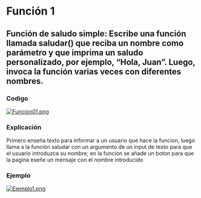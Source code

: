 # Función 1
## Función de saludo simple: Escribe una función llamada saludar() que reciba un nombre como parámetro y que imprima un saludo personalizado, por ejemplo, “Hola, Juan”. Luego, invoca la función varias veces con diferentes nombres.
### Codigo
[![Funcion01.png](https://i.gyazo.com/b33fa2f036e0febe0aa98c38c7e704a1.png)]()
### Explicación
Primero enseña texto para informar a un usuario que hace la funcion, luego llama a la función saludar con un argumento de un input de texto para que el usuario introduzca su nombre; en la funcion se añade un boton para que la pagina eseñe un mensaje con el nombre introducido
### Ejemplo
[![Ejemplo1.png](https://i.gyazo.com/0cde4ef28ad9980d42cab47bf9d36ffa.png)]()

